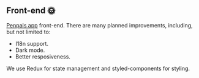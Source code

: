 ## Front-end 🌞

[Penpals app](https://github.com/pedrowindisch/penpals) front-end. There are many planned improvements, including, but not limited to:
- I18n support.
- Dark mode.
- Better resposiveness.

We use Redux for state management and styled-components for styling.  